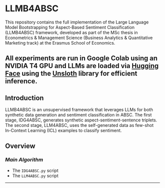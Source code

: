 # LLMB4ABSC

This repository contains the full implementation of the Large Language Model Bootstrapping for Aspect-Based Sentiment Classification (LLMB4ABSC) framework, developed as part of the MSc thesis in Econometrics & Management Science (Business Analytics & Quantitative Marketing track) at the Erasmus School of Economics.

All experiments are run in Google Colab using an NVIDIA T4 GPU and LLMs are loaded via [Hugging Face](https://huggingface.co/) using the [Unsloth](https://github.com/unslothai/unsloth) library for efficient inference.
---

## Introduction
LLMB4ABSC is an unsupervised framework that leverages LLMs for both synthetic data generation and sentiment classification in ABSC. The first stage, IDG4ABSC, generates synthetic aspect-sentiment-sentence triplets. The second stage, LLM4ABSC, uses the self-generated data as few-shot In-Context Learning (ICL) examples to classify sentiment.

## Overview

### *Main Algorithm*
- The `IDG4ABSC.py` script 
- The `LLM4ABSC.py` script 
---

